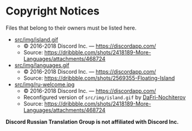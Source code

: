 # Copyright Notices

Files that belong to their owners must be listed here.

- [src/img/island.gif](src/img/island.gif)
  - © 2016-2018 Discord Inc. — https://discordapp.com/
  - Source: https://dribbble.com/shots/2418189-More-Languages/attachments/468724
- [src/img/languages.gif](src/img/languages.gif)
  - © 2016-2018 Discord Inc. — https://discordapp.com/
  - Source: https://dribbble.com/shots/2569355-Floating-Island
- [src/img/ru-welcome.jpg](src/img/ru-welcome.jpg)
  - © 2016-2018 Discord Inc. — https://discordapp.com/
  - Reconfigured version of `src/img/island.gif` by [DaFri-Nochiterov](https://gitlab.com/DaFri-Nochiterov)
  - Source: https://dribbble.com/shots/2418189-More-Languages/attachments/468724

**Discord Russian Translation Group is not affiliated with Discord Inc.**
